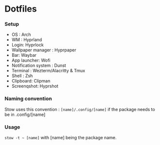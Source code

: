 # Dotfiles

### Setup

- OS : Arch
- WM : Hyprland
- Login: Hyprlock
- Wallpaper manager : Hyprpaper
- Bar: Waybar
- App launcher: Wofi
- Notification system : Dunst
- Terminal : Wezterm/Alacritty & Tmux
- Shell : Zsh
- Clipboard: Clipman
- Screenqshot: Hyprshot

### Naming convention

Stow uses this convention : `[name]/.config/[name]` if the package needs to be in .config/[name]

### Usage

`stow -t ~ [name]` with [name] being the package name.
